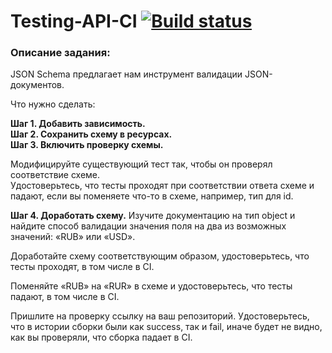 # Testing-API-CI [![Build status](https://ci.appveyor.com/api/projects/status/ahcrhdg3w5q3e93o?svg=true)](https://ci.appveyor.com/project/kristinayax/testing-api-ci)

### Описание задания:
JSON Schema предлагает нам инструмент валидации JSON-документов.

Что нужно сделать:   

**Шаг 1. Добавить зависимость.**   
**Шаг 2. Сохранить схему в ресурсах.**   
**Шаг 3. Включить проверку схемы.**   

Модифицируйте существующий тест так, чтобы он проверял соответствие схеме.   
Удостоверьтесь, что тесты проходят при соответствии ответа схеме и падают, если вы поменяете что-то в схеме, например, тип для id.   

**Шаг 4. Доработать схему.**
Изучите документацию на тип object и найдите способ валидации значения поля на два из возможных значений: «RUB» или «USD».

Доработайте схему соответствующим образом, удостоверьтесь, что тесты проходят, в том числе в CI.

Поменяйте «RUB» на «RUR» в схеме и удостоверьтесь, что тесты падают, в том числе в CI.

Пришлите на проверку ссылку на ваш репозиторий. Удостоверьтесь, что в истории сборки были как success, так и fail, иначе будет не видно, как вы проверяли, что сборка падает в CI.
